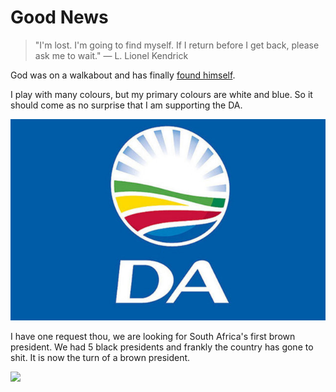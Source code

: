 # Good News

> "I'm lost. I'm going to find myself. If I return before I get back, please ask me to wait."
> — L. Lionel Kendrick

God was on a walkabout and has finally <a href="https://louiscordier.com/the_3_book_of_louis/" target="_blank">found himself</a>.

I play with many colours, but my primary colours are white and blue.
So it should come as no surprise that I am supporting the DA.

<a href="https://www.da.org.za/" target="_blank"><img src="./media/da_logo.jpg" style="width: 564px;"/></a>

I have one request thou, we are looking for South Africa's first brown president.
We had 5 black presidents and frankly the country has gone to shit. It is now the
turn of a brown president.

<img src="https://louiscordier.com/fin.jpg?blog=20240510">
